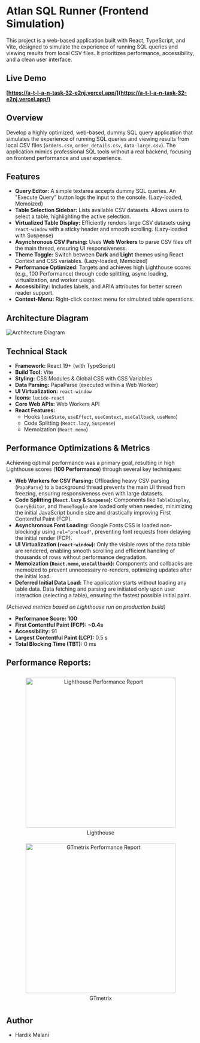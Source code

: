 # Atlan SQL Runner (Frontend Simulation)

This project is a web-based application built with React, TypeScript, and Vite, designed to simulate the experience of running SQL queries and viewing results from local CSV files. It prioritizes performance, accessibility, and a clean user interface.

## Live Demo

**[https://a-t-l-a-n-task-32-e2nj.vercel.app/](https://a-t-l-a-n-task-32-e2nj.vercel.app/)**

## Overview

Develop a highly optimized, web-based, dummy SQL query application that simulates the experience of running SQL queries and viewing results from local CSV files (`orders.csv`, `order_details.csv`, `data-large.csv`). The application mimics professional SQL tools without a real backend, focusing on frontend performance and user experience.

## Features

*   **Query Editor:** A simple textarea accepts dummy SQL queries. An "Execute Query" button logs the input to the console. (Lazy-loaded, Memoized)
*   **Table Selection Sidebar:** Lists available CSV datasets. Allows users to select a table, highlighting the active selection.
*   **Virtualized Table Display:** Efficiently renders large CSV datasets using `react-window` with a sticky header and smooth scrolling. (Lazy-loaded with Suspense)
*   **Asynchronous CSV Parsing:** Uses **Web Workers** to parse CSV files off the main thread, ensuring UI responsiveness.
*   **Theme Toggle:** Switch between **Dark** and **Light** themes using React Context and CSS variables. (Lazy-loaded, Memoized)
*   **Performance Optimized:** Targets and achieves high Lighthouse scores (e.g., 100 Performance) through code splitting, async loading, virtualization, and worker usage.
*   **Accessibility:** Includes labels, and ARIA attributes for better screen reader support.
*   **Context-Menu:** Right-click context menu for simulated table operations.


## Architecture Diagram

![Architecture Diagram](https://res.cloudinary.com/daxpumkma/image/upload/v1743239044/r1bprs4syfcx6rmnfcjx.png)

## Technical Stack

*   **Framework:** React 19+ (with TypeScript)
*   **Build Tool:** Vite
*   **Styling:** CSS Modules & Global CSS with CSS Variables
*   **Data Parsing:** PapaParse (executed within a Web Worker)
*   **UI Virtualization:** `react-window`
*   **Icons:** `lucide-react`
*   **Core Web APIs:** Web Workers API
*   **React Features:**
    *   Hooks (`useState`, `useEffect`, `useContext`, `useCallback`, `useMemo`)
    *   Code Splitting (`React.lazy`, `Suspense`)
    *   Memoization (`React.memo`)

## Performance Optimizations & Metrics

Achieving optimal performance was a primary goal, resulting in high Lighthouse scores (**100 Performance**) through several key techniques:

*   **Web Workers for CSV Parsing:** Offloading heavy CSV parsing (`PapaParse`) to a background thread prevents the main UI thread from freezing, ensuring responsiveness even with large datasets.
*   **Code Splitting (`React.lazy` & `Suspense`):** Components like `TableDisplay`, `QueryEditor`, and `ThemeToggle` are loaded only when needed, minimizing the initial JavaScript bundle size and drastically improving First Contentful Paint (FCP).
*   **Asynchronous Font Loading:** Google Fonts CSS is loaded non-blockingly using `rel="preload"`, preventing font requests from delaying the initial render (FCP).
*   **UI Virtualization (`react-window`):** Only the visible rows of the data table are rendered, enabling smooth scrolling and efficient handling of thousands of rows without performance degradation.
*   **Memoization (`React.memo`, `useCallback`):** Components and callbacks are memoized to prevent unnecessary re-renders, optimizing updates after the initial load.
*   **Deferred Initial Data Load:** The application starts without loading any table data. Data fetching and parsing are initiated only upon user interaction (selecting a table), ensuring the fastest possible initial paint.

*(Achieved metrics based on Lighthouse run on production build)*
*   **Performance Score:** **100**
*   **First Contentful Paint (FCP):** **~0.4s**
*   **Accessibility:** 91
*   **Largest Contentful Paint (LCP):** 0.5 s
*   **Total Blocking Time (TBT):** 0 ms


## Performance Reports:

<div align="center">
  <div style="display: inline-block; text-align: center; margin: 10px; max-width: 400px; vertical-align: top;">
    <img
      src="https://res.cloudinary.com/dbm856uys/image/upload/v1743201605/nux21cbsasrh2amcnmum.png"
      alt="Lighthouse Performance Report"
      width="400"
      style="max-width: 100%; height: auto;"
      aria-label="Lighthouse Performance Report"
    />
    <p style="margin: 5px 0 0 0;">Lighthouse</p>
  </div>
  <div style="display: inline-block; text-align: center; margin: 10px; max-width: 400px; vertical-align: top;">
    <img
      src="https://res.cloudinary.com/dbm856uys/image/upload/v1743201606/yaxf6bdl1vljgf11xi6m.png"
      alt="GTmetrix Performance Report"
      width="400"
      style="max-width: 100%; height: auto;"
      aria-label="GTmetrix Performance Report"
    />
    <p style="margin: 5px 0 0 0;">GTmetrix</p>
  </div>
</div>

## Author

* Hardik Malani
